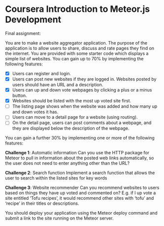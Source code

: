 # Coursera Introduction to Meteor.js Development

Final assignment:

You are to make a website aggregator application. The purpose of the application
is to allow users to share, discuss and rate pages they find on the internet.
You are provided with some starter code which displays a simple list of websites.
You can gain up to 70% by implementing the following features:

* [x] Users can register and login.
* [x] Users can post new websites if they are logged in. Websites posted by users should have an URL and a description.
* [x] Users can up and down vote webpages by clicking a plus or a minus button.
* [x] Websites should be listed with the most up voted site first.
* [ ] The listing page shows when the website was added and how many up and down votes it has.
* [ ] Users can move to a detail page for a website (using routing).
* [ ] On the detail page, users can post comments about a webpage, and they are displayed below the description of the webpage.

You can gain a further 30% by implementing one or more of the following features:

**Challenge 1**: Automatic information
Can you use the HTTP package for Meteor to pull in information about the posted web links automatically, so the user does not need to enter anything other than the URL?

**Challenge 2**: Search function
Implement a search function that allows the user to search within the listed sites for key words

**Challenge 3**: Website recommender
Can you recommend websites to users based on things they have up voted and commented on? E.g. if I up vote a site entitled ‘Tofu recipes’, it would recommend other sites with ‘tofu’ and ‘recipe’ in their titles or descriptions.

You should deploy your application using the Meteor deploy command and submit a link to the site running on the Meteor server.
